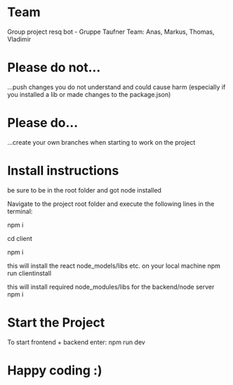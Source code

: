 # Team
Group project resq bot - Gruppe Taufner
Team: Anas, Markus, Thomas, Vladimir


# Please do not...
...push changes you do not understand and could cause harm (especially if you installed a lib or made changes to the package.json)

# Please do...
...create your own branches when starting to work on the project

# Install instructions
be sure to be in the root folder and got node installed


Navigate to the project root folder and execute the following lines in the terminal:


npm i

cd client

npm i

this will install the react node_models/libs etc. on your local machine
npm run clientinstall

this will install required node_modules/libs for the backend/node server
npm i

# Start the Project
To start frontend + backend enter:
npm run dev


# Happy coding :)





